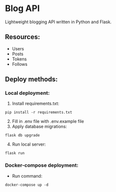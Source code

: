 # Blog API
Lightweight blogging API written in Python and Flask.

## Resources:
- Users
- Posts
- Tokens
- Follows

## Deploy methods:
### Local deployment:
1. Install requirements.txt:
```
pip install -r requirements.txt
```
2. Fill in .env file with .env.example file
3. Apply database migrations:
```
flask db upgrade
```
4. Run local server:
```
flask run
```

### Docker-compose deployment:
- Run command:
```
docker-compose up -d
```